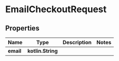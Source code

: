 
# EmailCheckoutRequest

## Properties
Name | Type | Description | Notes
------------ | ------------- | ------------- | -------------
**email** | **kotlin.String** |  | 



